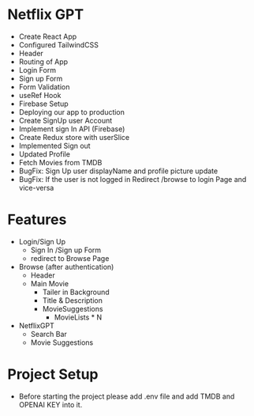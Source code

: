 # Netflix GPT
- Create React App
- Configured TailwindCSS 
- Header
- Routing of App
- Login Form
- Sign up Form
- Form Validation
- useRef Hook
- Firebase Setup
- Deploying our app to production
- Create SignUp user Account
- Implement sign In API (Firebase)
- Create Redux store with userSlice
- Implemented Sign out
- Updated Profile
- Fetch Movies from TMDB
- BugFix: Sign Up user displayName and profile picture update
-  BugFix: If the user is not logged in Redirect /browse to login Page and vice-versa

# Features
- Login/Sign Up
    - Sign In /Sign up Form
    - redirect to Browse Page
- Browse (after authentication)
    - Header
    - Main Movie
        - Tailer in Background
        - Title & Description
        - MovieSuggestions
            - MovieLists * N 
- NetflixGPT
    - Search Bar
    - Movie Suggestions



# Project Setup
- Before starting the project please add .env file and add TMDB and OPENAI KEY into it.